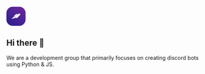 ![](https://github.com/Discovery-Development/.github/blob/main/discovery.png)

## Hi there 👋
We are a development group that primarily focuses on creating discord bots using Python & JS.

